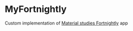# MyFortnightly

Custom implementation of [Material studies Fortnightly](https://material.io/design/material-studies/fortnightly.html) app
